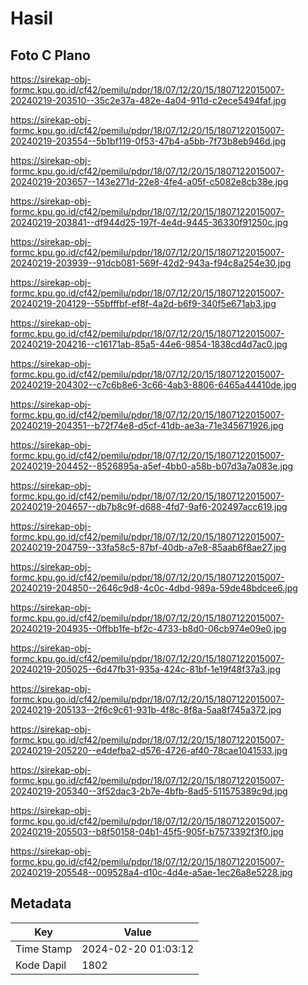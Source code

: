 # Hasil

## Foto C Plano

https://sirekap-obj-formc.kpu.go.id/cf42/pemilu/pdpr/18/07/12/20/15/1807122015007-20240219-203510--35c2e37a-482e-4a04-911d-c2ece5494faf.jpg

https://sirekap-obj-formc.kpu.go.id/cf42/pemilu/pdpr/18/07/12/20/15/1807122015007-20240219-203554--5b1bf119-0f53-47b4-a5bb-7f73b8eb946d.jpg

https://sirekap-obj-formc.kpu.go.id/cf42/pemilu/pdpr/18/07/12/20/15/1807122015007-20240219-203657--143e271d-22e8-4fe4-a05f-c5082e8cb38e.jpg

https://sirekap-obj-formc.kpu.go.id/cf42/pemilu/pdpr/18/07/12/20/15/1807122015007-20240219-203841--df944d25-197f-4e4d-9445-36330f91250c.jpg

https://sirekap-obj-formc.kpu.go.id/cf42/pemilu/pdpr/18/07/12/20/15/1807122015007-20240219-203939--91dcb081-569f-42d2-943a-f94c8a254e30.jpg

https://sirekap-obj-formc.kpu.go.id/cf42/pemilu/pdpr/18/07/12/20/15/1807122015007-20240219-204129--55bfffbf-ef8f-4a2d-b6f9-340f5e671ab3.jpg

https://sirekap-obj-formc.kpu.go.id/cf42/pemilu/pdpr/18/07/12/20/15/1807122015007-20240219-204216--c16171ab-85a5-44e6-9854-1838cd4d7ac0.jpg

https://sirekap-obj-formc.kpu.go.id/cf42/pemilu/pdpr/18/07/12/20/15/1807122015007-20240219-204302--c7c6b8e6-3c66-4ab3-8806-6465a44410de.jpg

https://sirekap-obj-formc.kpu.go.id/cf42/pemilu/pdpr/18/07/12/20/15/1807122015007-20240219-204351--b72f74e8-d5cf-41db-ae3a-71e345671926.jpg

https://sirekap-obj-formc.kpu.go.id/cf42/pemilu/pdpr/18/07/12/20/15/1807122015007-20240219-204452--8526895a-a5ef-4bb0-a58b-b07d3a7a083e.jpg

https://sirekap-obj-formc.kpu.go.id/cf42/pemilu/pdpr/18/07/12/20/15/1807122015007-20240219-204657--db7b8c9f-d688-4fd7-9af6-202497acc619.jpg

https://sirekap-obj-formc.kpu.go.id/cf42/pemilu/pdpr/18/07/12/20/15/1807122015007-20240219-204759--33fa58c5-87bf-40db-a7e8-85aab6f8ae27.jpg

https://sirekap-obj-formc.kpu.go.id/cf42/pemilu/pdpr/18/07/12/20/15/1807122015007-20240219-204850--2646c9d8-4c0c-4dbd-989a-59de48bdcee6.jpg

https://sirekap-obj-formc.kpu.go.id/cf42/pemilu/pdpr/18/07/12/20/15/1807122015007-20240219-204935--0ffbb1fe-bf2c-4733-b8d0-06cb974e09e0.jpg

https://sirekap-obj-formc.kpu.go.id/cf42/pemilu/pdpr/18/07/12/20/15/1807122015007-20240219-205025--6d47fb31-935a-424c-81bf-1e19f48f37a3.jpg

https://sirekap-obj-formc.kpu.go.id/cf42/pemilu/pdpr/18/07/12/20/15/1807122015007-20240219-205133--2f6c9c61-931b-4f8c-8f8a-5aa8f745a372.jpg

https://sirekap-obj-formc.kpu.go.id/cf42/pemilu/pdpr/18/07/12/20/15/1807122015007-20240219-205220--e4defba2-d576-4726-af40-78cae1041533.jpg

https://sirekap-obj-formc.kpu.go.id/cf42/pemilu/pdpr/18/07/12/20/15/1807122015007-20240219-205340--3f52dac3-2b7e-4bfb-8ad5-511575389c9d.jpg

https://sirekap-obj-formc.kpu.go.id/cf42/pemilu/pdpr/18/07/12/20/15/1807122015007-20240219-205503--b8f50158-04b1-45f5-905f-b7573392f3f0.jpg

https://sirekap-obj-formc.kpu.go.id/cf42/pemilu/pdpr/18/07/12/20/15/1807122015007-20240219-205548--009528a4-d10c-4d4e-a5ae-1ec26a8e5228.jpg


## Metadata

| Key        | Value               |
| ---------- | ------------------- |
| Time Stamp | 2024-02-20 01:03:12 |
| Kode Dapil | 1802                |



